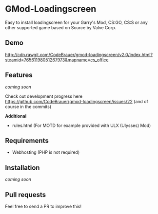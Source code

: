 GMod-Loadingscreen
==================

Easy to install loadingscreen for your Garry's Mod, CS:GO, CS:S or any other supported game based on Source by Valve Corp.

## Demo

http://cdn.rawgit.com/CodeBrauer/gmod-loadingscreen/v2.0/index.html?steamid=76561198051267973&mapname=cs_office

## Features

*coming soon*

Check out development progress here https://github.com/CodeBrauer/gmod-loadingscreen/issues/22 (and of course in the commits)

**Additional**
- rules.html (For MOTD for example provided with ULX (Ulysses) Mod)

## Requirements

- Webhosting (PHP is not required)

## Installation

*coming soon*

## Pull requests

Feel free to send a PR to improve this!
